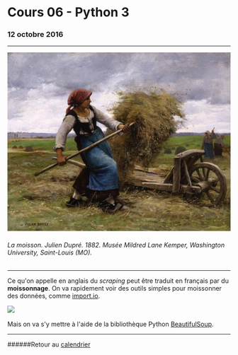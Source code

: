 # Cours 06 - Python 3
### 12 octobre 2016
-----

![](/assets/dupre-moisson.jpg)
###### La moisson. Julien Dupré. 1882. Musée Mildred Lane Kemper, Washington University, Saint-Louis (MO).

-----

Ce qu'on appelle en anglais du *scraping* peut être traduit en français par du **moissonnage**. On va rapidement voir des outils simples pour moissonner des données, comme [import.io](https://www.import.io/).

![](http://connectors.poc.interworks.com/importio/importio-logo.png)

Mais on va s'y mettre à l'aide de la bibliothèque Python [BeautifulSoup](https://www.crummy.com/software/BeautifulSoup/).

-----

######Retour au [calendrier](/calendrier.md)
